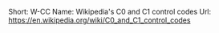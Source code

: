 Short: W-CC
Name: Wikipedia's C0 and C1 control codes
Url: https://en.wikipedia.org/wiki/C0_and_C1_control_codes
